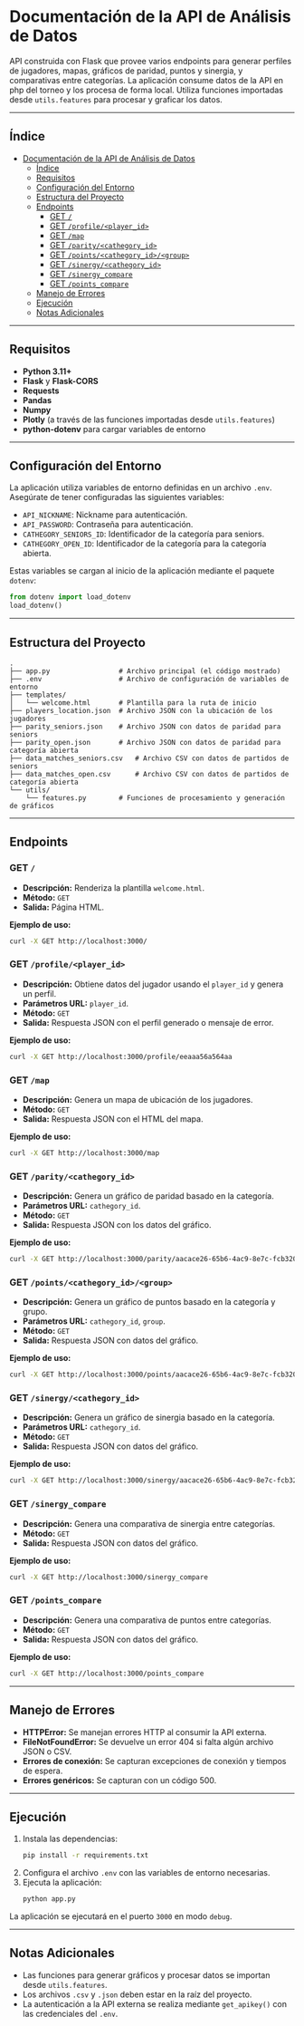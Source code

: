 # Documentación de la API de Análisis de Datos

API construida con Flask que provee varios endpoints para generar perfiles de jugadores, mapas, gráficos de paridad, puntos y sinergia, y comparativas entre categorías. La aplicación consume datos de la API en php del torneo y los procesa de forma local. Utiliza funciones importadas desde `utils.features` para procesar y graficar los datos.

---

## Índice

- [Documentación de la API de Análisis de Datos](#documentación-de-la-api-de-análisis-de-datos)
  - [Índice](#índice)
  - [Requisitos](#requisitos)
  - [Configuración del Entorno](#configuración-del-entorno)
  - [Estructura del Proyecto](#estructura-del-proyecto)
  - [Endpoints](#endpoints)
    - [GET `/`](#get-)
    - [GET `/profile/<player_id>`](#get-profileplayer_id)
    - [GET `/map`](#get-map)
    - [GET `/parity/<cathegory_id>`](#get-paritycathegory_id)
    - [GET `/points/<cathegory_id>/<group>`](#get-pointscathegory_idgroup)
    - [GET `/sinergy/<cathegory_id>`](#get-sinergycathegory_id)
    - [GET `/sinergy_compare`](#get-sinergy_compare)
    - [GET `/points_compare`](#get-points_compare)
  - [Manejo de Errores](#manejo-de-errores)
  - [Ejecución](#ejecución)
  - [Notas Adicionales](#notas-adicionales)

---

## Requisitos

- **Python 3.11+**
- **Flask** y **Flask-CORS**
- **Requests**
- **Pandas**
- **Numpy**
- **Plotly** (a través de las funciones importadas desde `utils.features`)
- **python-dotenv** para cargar variables de entorno

---

## Configuración del Entorno

La aplicación utiliza variables de entorno definidas en un archivo `.env`. Asegúrate de tener configuradas las siguientes variables:

- `API_NICKNAME`: Nickname para autenticación.
- `API_PASSWORD`: Contraseña para autenticación.
- `CATHEGORY_SENIORS_ID`: Identificador de la categoría para seniors.
- `CATHEGORY_OPEN_ID`: Identificador de la categoría para la categoría abierta.

Estas variables se cargan al inicio de la aplicación mediante el paquete `dotenv`:

```python
from dotenv import load_dotenv
load_dotenv()
```

---

## Estructura del Proyecto

```
.
├── app.py                 # Archivo principal (el código mostrado)
├── .env                   # Archivo de configuración de variables de entorno
├── templates/
│   └── welcome.html       # Plantilla para la ruta de inicio
├── players_location.json  # Archivo JSON con la ubicación de los jugadores
├── parity_seniors.json    # Archivo JSON con datos de paridad para seniors
├── parity_open.json       # Archivo JSON con datos de paridad para categoría abierta
├── data_matches_seniors.csv   # Archivo CSV con datos de partidos de seniors
├── data_matches_open.csv      # Archivo CSV con datos de partidos de categoría abierta
└── utils/
    └── features.py        # Funciones de procesamiento y generación de gráficos
```

---

## Endpoints

### GET `/`
- **Descripción:** Renderiza la plantilla `welcome.html`.
- **Método:** `GET`
- **Salida:** Página HTML.

**Ejemplo de uso:**
```sh
curl -X GET http://localhost:3000/
```

### GET `/profile/<player_id>`
- **Descripción:** Obtiene datos del jugador usando el `player_id` y genera un perfil.
- **Parámetros URL:** `player_id`.
- **Método:** `GET`
- **Salida:** Respuesta JSON con el perfil generado o mensaje de error.

**Ejemplo de uso:**
```sh
curl -X GET http://localhost:3000/profile/eeaaa56a564aa
```

### GET `/map`
- **Descripción:** Genera un mapa de ubicación de los jugadores.
- **Método:** `GET`
- **Salida:** Respuesta JSON con el HTML del mapa.

**Ejemplo de uso:**
```sh
curl -X GET http://localhost:3000/map
```

### GET `/parity/<cathegory_id>`
- **Descripción:** Genera un gráfico de paridad basado en la categoría.
- **Parámetros URL:** `cathegory_id`.
- **Método:** `GET`
- **Salida:** Respuesta JSON con los datos del gráfico.

**Ejemplo de uso:**
```sh
curl -X GET http://localhost:3000/parity/aacace26-65b6-4ac9-8e7c-fcb32061c3fd
```

### GET `/points/<cathegory_id>/<group>`
- **Descripción:** Genera un gráfico de puntos basado en la categoría y grupo.
- **Parámetros URL:** `cathegory_id`, `group`.
- **Método:** `GET`
- **Salida:** Respuesta JSON con datos del gráfico.

**Ejemplo de uso:**
```sh
curl -X GET http://localhost:3000/points/aacace26-65b6-4ac9-8e7c-fcb32061c3fd/A
```

### GET `/sinergy/<cathegory_id>`
- **Descripción:** Genera un gráfico de sinergia basado en la categoría.
- **Parámetros URL:** `cathegory_id`.
- **Método:** `GET`
- **Salida:** Respuesta JSON con datos del gráfico.

**Ejemplo de uso:**
```sh
curl -X GET http://localhost:3000/sinergy/aacace26-65b6-4ac9-8e7c-fcb32061c3fd
```

### GET `/sinergy_compare`
- **Descripción:** Genera una comparativa de sinergia entre categorías.
- **Método:** `GET`
- **Salida:** Respuesta JSON con datos del gráfico.

**Ejemplo de uso:**
```sh
curl -X GET http://localhost:3000/sinergy_compare
```

### GET `/points_compare`
- **Descripción:** Genera una comparativa de puntos entre categorías.
- **Método:** `GET`
- **Salida:** Respuesta JSON con datos del gráfico.

**Ejemplo de uso:**
```sh
curl -X GET http://localhost:3000/points_compare
```

---

## Manejo de Errores

- **HTTPError:** Se manejan errores HTTP al consumir la API externa.
- **FileNotFoundError:** Se devuelve un error 404 si falta algún archivo JSON o CSV.
- **Errores de conexión:** Se capturan excepciones de conexión y tiempos de espera.
- **Errores genéricos:** Se capturan con un código 500.

---

## Ejecución

1. Instala las dependencias:
   ```bash
   pip install -r requirements.txt
   ```
2. Configura el archivo `.env` con las variables de entorno necesarias.
3. Ejecuta la aplicación:
   ```bash
   python app.py
   ```

La aplicación se ejecutará en el puerto `3000` en modo `debug`.

---

## Notas Adicionales

- Las funciones para generar gráficos y procesar datos se importan desde `utils.features`.
- Los archivos `.csv` y `.json` deben estar en la raíz del proyecto.
- La autenticación a la API externa se realiza mediante `get_apikey()` con las credenciales del `.env`.
